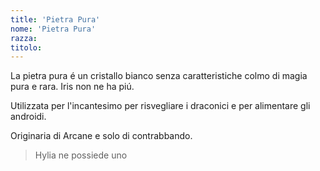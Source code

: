 ```yaml
---
title: 'Pietra Pura'
nome: 'Pietra Pura'
razza:
titolo:
---
```


La pietra pura é un cristallo bianco senza caratteristiche colmo di magia pura e rara. Iris non ne ha piú.

Utilizzata per l'incantesimo per risvegliare i draconici e per alimentare gli androidi.

Originaria di Arcane e solo di contrabbando.
> Hylia ne possiede uno
